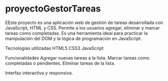 # proyectoGestorTareas
EEste proyecto es una aplicación web de gestión de tareas desarrollada con JavaScript, HTML y CSS. Permite a los usuarios agregar, eliminar y marcar tareas como completadas. Es una herramienta ideal para practicar la manipulación del DOM y la lógica de programación en JavaScript.

Tecnologías utilizadas
HTML5
CSS3
JavaScript

Funcionalidades
Agregar nuevas tareas a la lista.
Marcar tareas como completadas o pendientes.
Eliminar tareas de la lista.

Interfaz interactiva y responsiva.
